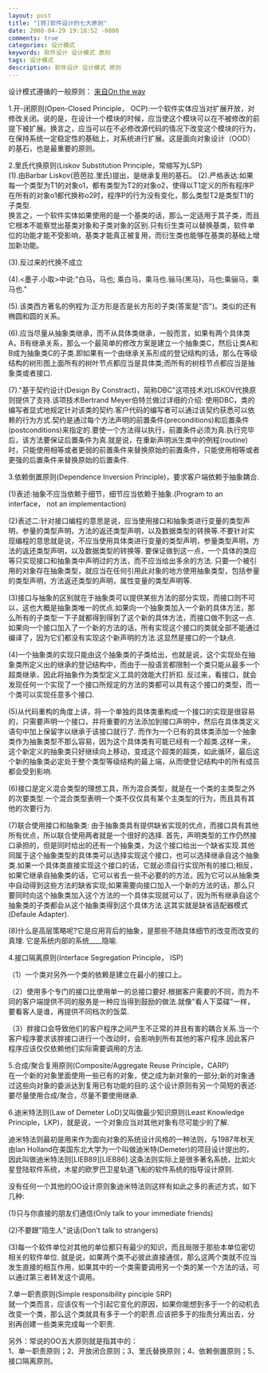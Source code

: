 ```yaml
---
layout: post
title: "[转]软件设计的七大原则"
date: 2008-04-29 19:18:52 -0800
comments: true
categories: 设计模式
keywords: 软件设计 设计模式 原则
tags: 设计模式
description: 软件设计 设计模式 原则
---
```

设计模式遵循的一般原则：
<a href="http://www.cnblogs.com/areliang/archive/2006/03/07/345111.html" target="_blank">来自On the way</a>

1.开-闭原则(Open-Closed Principle， OCP):一个软件实体应当对扩展开放，对修改关闭。说的是，在设计一个模块的时候，应当使这个模块可以在不被修改的前提下被扩展。换言之，应当可以在不必修改源代码的情况下改变这个模块的行为，在保持系统一定稳定性的基础上，对系统进行扩展。这是面向对象设计（OOD）的基石，也是最重要的原则。

2.里氏代换原则(Liskov Substitution Principle，常缩写为LSP)  <!--more-->  
(1).由Barbar Liskov(芭芭拉.里氏)提出，是继承复用的基石。
(2).严格表达:如果每一个类型为T1的对象o1，都有类型为T2的对象o2，使得以T1定义的所有程序P在所有的对象o1都代换称o2时，程序P的行为没有变化，那么类型T2是类型T1的子类型.  
换言之，一个软件实体如果使用的是一个基类的话，那么一定适用于其子类，而且它根本不能察觉出基类对象和子类对象的区别.只有衍生类可以替换基类，软件单位的功能才能不受影响，基类才能真正被复用，而衍生类也能够在基类的基础上增加新功能。

(3).反过来的代换不成立

(4).<墨子.小取>中说:"白马，马也; 乘白马，乘马也.骊马(黑马)，马也;乘骊马，乘马也."

(5).该类西方著名的例程为:正方形是否是长方形的子类(答案是"否")。类似的还有椭圆和圆的关系。

(6).应当尽量从抽象类继承，而不从具体类继承，一般而言，如果有两个具体类A，B有继承关系，那么一个最简单的修改方案是建立一个抽象类C，然后让类A和B成为抽象类C的子类.即如果有一个由继承关系形成的登记结构的话，那么在等级结构的树形图上面所有的树叶节点都应当是具体类;而所有的树枝节点都应当是抽象类或者接口.

(7)."基于契约设计(Design By Constract)，简称DBC"这项技术对LISKOV代换原则提供了支持.该项技术Bertrand Meyer伯特兰做过详细的介绍:
使用DBC，类的编写者显式地规定针对该类的契约.客户代码的编写者可以通过该契约获悉可以依赖的行为方式.契约是通过每个方法声明的前置条件(preconditions)和后置条件(postconditions)来指定的.要使一个方法得以执行，前置条件必须为真.执行完毕后，该方法要保证后置条件为真.就是说，在重新声明派生类中的例程(routine)时，只能使用相等或者更弱的前置条件来替换原始的前置条件，只能使用相等或者更强的后置条件来替换原始的后置条件.

3.依赖倒置原则(Dependence Inversion Principle)，要求客户端依赖于抽象耦合.

(1)表述:抽象不应当依赖于细节，细节应当依赖于抽象.(Program to an interface， not an implementaction)

(2)表述二:针对接口编程的意思是说，应当使用接口和抽象类进行变量的类型声明，参量的类型声明，方法的返还类型声明，以及数据类型的转换等.不要针对实现编程的意思就是说，不应当使用具体类进行变量的类型声明，参量类型声明，方法的返还类型声明，以及数据类型的转换等.
   要保证做到这一点，一个具体的类应等只实现接口和抽象类中声明过的方法，而不应当给出多余的方法.
   只要一个被引用的对象存在抽象类型，就应当在任何引用此对象的地方使用抽象类型，包括参量的类型声明，方法返还类型的声明，属性变量的类型声明等.

(3)接口与抽象的区别就在于抽象类可以提供某些方法的部分实现，而接口则不可以，这也大概是抽象类唯一的优点.如果向一个抽象类加入一个新的具体方法，那么所有的子类型一下子就都得到得到了这个新的具体方法，而接口做不到这一点.如果向一个接口加入了一个新的方法的话，所有实现这个接口的类就全部不能通过编译了，因为它们都没有实现这个新声明的方法.这显然是接口的一个缺点.

(4)一个抽象类的实现只能由这个抽象类的子类给出，也就是说，这个实现处在抽象类所定义出的继承的登记结构中，而由于一般语言都限制一个类只能从最多一个超类继承，因此将抽象作为类型定义工具的效能大打折扣.
   反过来，看接口，就会发现任何一个实现了一个接口所规定的方法的类都可以具有这个接口的类型，而一个类可以实现任意多个接口.

(5)从代码重构的角度上讲，将一个单独的具体类重构成一个接口的实现是很容易的，只需要声明一个接口，并将重要的方法添加到接口声明中，然后在具体类定义语句中加上保留字以继承于该接口就行了.
   而作为一个已有的具体类添加一个抽象类作为抽象类型不那么容易，因为这个具体类有可能已经有一个超类.这样一来，这个新定义的抽象类只好继续向上移动，变成这个超类的超类，如此循环，最后这个新的抽象类必定处于整个类型等级结构的最上端，从而使登记结构中的所有成员都会受到影响.

(6)接口是定义混合类型的理想工具，所为混合类型，就是在一个类的主类型之外的次要类型.一个混合类型表明一个类不仅仅具有某个主类型的行为，而且具有其他的次要行为.

(7)联合使用接口和抽象类:
   由于抽象类具有提供缺省实现的优点，而接口具有其他所有优点，所以联合使用两者就是一个很好的选择.
   首先，声明类型的工作仍然接口承担的，但是同时给出的还有一个抽象类，为这个接口给出一个缺省实现.其他同属于这个抽象类型的具体类可以选择实现这个接口，也可以选择继承自这个抽象类.如果一个具体类直接实现这个接口的话，它就必须自行实现所有的接口;相反，如果它继承自抽象类的话，它可以省去一些不必要的的方法，因为它可以从抽象类中自动得到这些方法的缺省实现;如果需要向接口加入一个新的方法的话，那么只要同时向这个抽象类加入这个方法的一个具体实现就可以了，因为所有继承自这个抽象类的子类都会从这个抽象类得到这个具体方法.这其实就是缺省适配器模式(Defaule Adapter).

(8)什么是高层策略呢?它是应用背后的抽象，是那些不随具体细节的改变而改变的真理. 它是系统内部的系统____隐喻.

4.接口隔离原则(Interface Segregation Principle， ISP)

（1）一个类对另外一个类的依赖是建立在最小的接口上。

（2）使用多个专门的接口比使用单一的总接口要好.根据客户需要的不同，而为不同的客户端提供不同的服务是一种应当得到鼓励的做法.就像"看人下菜碟"一样，要看客人是谁，再提供不同档次的饭菜.

（3）胖接口会导致他们的客户程序之间产生不正常的并且有害的耦合关系.当一个客户程序要求该胖接口进行一个改动时，会影响到所有其他的客户程序.因此客户程序应该仅仅依赖他们实际需要调用的方法.

5.合成/聚合复用原则(Composite/Aggregate Reuse Principle，CARP)  
在一个新的对象里面使用一些已有的对象，使之成为新对象的一部分;新的对象通过这些向对象的委派达到复用已有功能的目的.这个设计原则有另一个简短的表述:要尽量使用合成/聚合，尽量不要使用继承.

6.迪米特法则(Law of Demeter LoD)又叫做最少知识原则(Least Knowledge Principle，LKP)，就是说，一个对象应当对其他对象有尽可能少的了解.

迪米特法则最初是用来作为面向对象的系统设计风格的一种法则，与1987年秋天由Ian Holland在美国东北大学为一个叫做迪米特(Demeter)的项目设计提出的，因此叫做迪米特法则[LIEB89][LIEB86].这条法则实际上是很多著名系统，比如火星登陆软件系统，木星的欧罗巴卫星轨道飞船的软件系统的指导设计原则.

没有任何一个其他的OO设计原则象迪米特法则这样有如此之多的表述方式，如下几种:

(1)只与你直接的朋友们通信(Only talk to your immediate friends)

(2)不要跟"陌生人"说话(Don't talk to strangers)

(3)每一个软件单位对其他的单位都只有最少的知识，而且局限于那些本单位密切相关的软件单位.
就是说，如果两个类不必彼此直接通信，那么这两个类就不应当发生直接的相互作用，如果其中的一个类需要调用另一个类的某一个方法的话，可以通过第三者转发这个调用。

7.单一职责原则(Simple responsibility pinciple SRP)  
就一个类而言，应该仅有一个引起它变化的原因，如果你能想到多于一个的动机去改变一个类，那么这个类就具有多于一个的职责.应该把多于的指责分离出去，分别再创建一些类来完成每一个职责.

另外：常说的OO五大原则就是指其中的：  
1、单一职责原则；2、开放闭合原则；3、里氏替换原则；4、依赖倒置原则；5、接口隔离原则。
